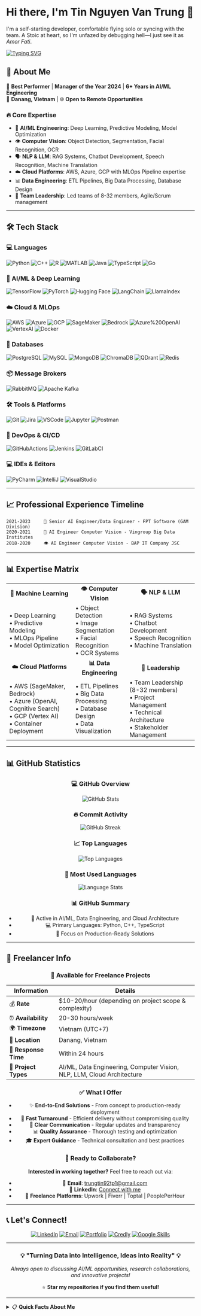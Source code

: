 # Hi there, I'm Tin Nguyen Van Trung 👋
I'm a self-starting developer, comfortable flying solo or syncing with the team. A Stoic at heart, so I'm unfazed by debugging hell—I just see it as $Amor\ Fati$.

[![Typing SVG](https://readme-typing-svg.herokuapp.com?font=Fira+Code&pause=1000&color=2196F3&width=435&lines=AI+Developer+%7C+Data+Engineer;Machine+Learning+%7C+Deep+Learning+Enthusiast;RAG+Systems+%7C+LLM+Specialist;Computer+Vision+%7C+NLP+Developer;A+Dreamer+Building+Tomorrow)](https://git.io/typing-svg)

## 🚀 About Me

🌟 **Best Performer** | **Manager of the Year 2024** | **6+ Years in AI/ML Engineering**  
📍 **Danang, Vietnam** | 🌐 **Open to Remote Opportunities**

### 🔥 Core Expertise
- 🤖 **AI/ML Engineering**: Deep Learning, Predictive Modeling, Model Optimization
- 👁️ **Computer Vision**: Object Detection, Segmentation, Facial Recognition, OCR
- 🗣️ **NLP & LLM**: RAG Systems, Chatbot Development, Speech Recognition, Machine Translation
- ☁️ **Cloud Platforms**: AWS, Azure, GCP with MLOps Pipeline expertise
- 📊 **Data Engineering**: ETL Pipelines, Big Data Processing, Database Design
- 🎯 **Team Leadership**: Led teams of 8-32 members, Agile/Scrum management

---

## 🛠️ Tech Stack

### 💻 Languages
![Python](https://img.shields.io/badge/Python-3776AB?style=flat-square&logo=python&logoColor=white)
![C++](https://img.shields.io/badge/C++-00599C?style=flat-square&logo=c%2B%2B&logoColor=white)
![R](https://img.shields.io/badge/R-276DC3?style=flat-square&logo=r&logoColor=white)
![MATLAB](https://img.shields.io/badge/MATLAB-0076A8?style=flat-square&logo=mathworks&logoColor=white)
![Java](https://img.shields.io/badge/Java-007396?style=flat-square&logo=java&logoColor=white)
![TypeScript](https://img.shields.io/badge/TypeScript-007ACC?style=flat-square&logo=typescript&logoColor=white)
![Go](https://img.shields.io/badge/Go-00ADD8?style=flat-square&logo=go&logoColor=white)

### 🤖 AI/ML & Deep Learning
![TensorFlow](https://img.shields.io/badge/TensorFlow-FF6F00?style=flat-square&logo=tensorflow&logoColor=white)
![PyTorch](https://img.shields.io/badge/PyTorch-EE4C2C?style=flat-square&logo=pytorch&logoColor=white)
![Hugging Face](https://img.shields.io/badge/HuggingFace-FFD21E?style=flat-square&logoColor=black)
![LangChain](https://img.shields.io/badge/LangChain-1C3C3C?style=flat-square)
![LlamaIndex](https://img.shields.io/badge/LlamaIndex-333333?style=flat-square)

### ☁️ Cloud & MLOps
![AWS](https://img.shields.io/badge/AWS-232F3E?style=flat-square&logo=amazon-aws&logoColor=white)
![Azure](https://img.shields.io/badge/Azure-0078D4?style=flat-square&logo=microsoft-azure&logoColor=white)
![GCP](https://img.shields.io/badge/GCP-4285F4?style=flat-square&logo=google-cloud&logoColor=white)
![SageMaker](https://img.shields.io/badge/SageMaker-FF9900?style=flat-square)
![Bedrock](https://img.shields.io/badge/Bedrock-FF9900?style=flat-square)
![Azure%20OpenAI](https://img.shields.io/badge/AzureOpenAI-0078D4?style=flat-square)
![VertexAI](https://img.shields.io/badge/VertexAI-4285F4?style=flat-square)
![Docker](https://img.shields.io/badge/Docker-2496ED?style=flat-square&logo=docker&logoColor=white)

### 💾 Databases
![PostgreSQL](https://img.shields.io/badge/PostgreSQL-316192?style=flat-square&logo=postgresql&logoColor=white)
![MySQL](https://img.shields.io/badge/MySQL-005C84?style=flat-square&logo=mysql&logoColor=white)
![MongoDB](https://img.shields.io/badge/MongoDB-13AA52?style=flat-square&logo=mongodb&logoColor=white)
![ChromaDB](https://img.shields.io/badge/ChromaDB-000000?style=flat-square&logoColor=white)
![QDrant](https://img.shields.io/badge/QDrant-FF4B4B?style=flat-square&logoColor=white)
![Redis](https://img.shields.io/badge/Redis-DC382D?style=flat-square&logo=redis&logoColor=white)

### 📦 Message Brokers
![RabbitMQ](https://img.shields.io/badge/RabbitMQ-FF6600?style=flat-square&logo=rabbitmq&logoColor=white)
![Apache Kafka](https://img.shields.io/badge/Apache%20Kafka-231F20?style=flat-square&logo=apache-kafka&logoColor=white)

### 🛠️ Tools & Platforms
![Git](https://img.shields.io/badge/Git-F05032?style=flat-square&logo=git&logoColor=white)
![Jira](https://img.shields.io/badge/Jira-0052CC?style=flat-square&logo=jira&logoColor=white)
![VSCode](https://img.shields.io/badge/VSCode-007ACC?style=flat-square&logo=visual-studio-code&logoColor=white)
![Jupyter](https://img.shields.io/badge/Jupyter-F37626?style=flat-square&logo=jupyter&logoColor=white)
![Postman](https://img.shields.io/badge/Postman-FF6C37?style=flat-square&logo=postman&logoColor=white)

### 🚀 DevOps & CI/CD
![GitHubActions](https://img.shields.io/badge/GitHubActions-2088FF?style=flat-square&logo=github-actions&logoColor=white)
![Jenkins](https://img.shields.io/badge/Jenkins-D24939?style=flat-square&logo=jenkins&logoColor=white)
![GitLabCI](https://img.shields.io/badge/GitLabCI-FCA121?style=flat-square&logo=gitlab&logoColor=white)

### 💻 IDEs & Editors
![PyCharm](https://img.shields.io/badge/PyCharm-000000?style=flat-square&logo=pycharm&logoColor=white)
![IntelliJ](https://img.shields.io/badge/IntelliJ-000000?style=flat-square&logo=intellij-idea&logoColor=white)
![VisualStudio](https://img.shields.io/badge/VisualStudio-5C2D91?style=flat-square&logo=visual-studio&logoColor=white)

---

## 📈 Professional Experience Timeline

```
2021-2023     🎯 Senior AI Engineer/Data Engineer - FPT Software (GAM Division)
2020-2021     🧠 AI Engineer Computer Vision - Vingroup Big Data Institutes
2018-2020     👁️ AI Engineer Computer Vision - BAP IT Company JSC
```

---

## 📊 Expertise Matrix

<table>
  <tr>
    <td align="center"><strong>🤖 Machine Learning</strong></td>
    <td align="center"><strong>👁️ Computer Vision</strong></td>
    <td align="center"><strong>🗣️ NLP & LLM</strong></td>
  </tr>
  <tr>
    <td>• Deep Learning<br>• Predictive Modeling<br>• MLOps Pipeline<br>• Model Optimization</td>
    <td>• Object Detection<br>• Image Segmentation<br>• Facial Recognition<br>• OCR Systems</td>
    <td>• RAG Systems<br>• Chatbot Development<br>• Speech Recognition<br>• Machine Translation</td>
  </tr>
  <tr>
    <td align="center"><strong>☁️ Cloud Platforms</strong></td>
    <td align="center"><strong>📊 Data Engineering</strong></td>
    <td align="center"><strong>🎯 Leadership</strong></td>
  </tr>
  <tr>
    <td>• AWS (SageMaker, Bedrock)<br>• Azure (OpenAI, Cognitive Search)<br>• GCP (Vertex AI)<br>• Container Deployment</td>
    <td>• ETL Pipelines<br>• Big Data Processing<br>• Database Design<br>• Data Visualization</td>
    <td>• Team Leadership (8-32 members)<br>• Project Management<br>• Technical Architecture<br>• Stakeholder Management</td>
  </tr>
</table>

---

## 📊 GitHub Statistics

<div align="center">

### 💻 GitHub Overview
![GitHub Stats](https://github-readme-stats.vercel.app/api?username=StevenNguyen0501&show_icons=true&theme=tokyonight&hide_border=true&bg_color=1a1b27&text_color=8892b0&hide=contribs)

### 🔥 Commit Activity
![GitHub Streak](https://github-readme-streak-stats.herokuapp.com/?user=StevenNguyen0501&theme=tokyonight&hide_border=true&background=1a1b27)

### 📈 Top Languages
![Top Languages](https://github-readme-stats.vercel.app/api/top-langs/?username=StevenNguyen0501&layout=compact&theme=tokyonight&hide_border=true&bg_color=1a1b27&text_color=8892b0)

### 🎯 Most Used Languages
![Language Stats](https://img.shields.io/badge/Languages-Python%20%7C%20C%2B%2B%20%7C%20TypeScript%20%7C%20Java%20%7C%20R-blue?style=flat-square)

### 📊 GitHub Summary
- 🔄 Active in AI/ML, Data Engineering, and Cloud Architecture
- 💻 Primary Languages: Python, C++, TypeScript
- 🚀 Focus on Production-Ready Solutions

</div>

---

## 💼 Freelancer Info

<div align="center">

### 🎯 Available for Freelance Projects

| Information | Details |
|---|---|
| 💰 **Rate** | $10-20/hour (depending on project scope & complexity) |
| ⏰ **Availability** | 20-30 hours/week |
| 🌍 **Timezone** | Vietnam (UTC+7) |
| 📍 **Location** | Danang, Vietnam |
| 🔄 **Response Time** | Within 24 hours |
| 💼 **Project Types** | AI/ML, Data Engineering, Computer Vision, NLP, LLM, Cloud Architecture |

### ✅ What I Offer
- ✨ **End-to-End Solutions** - From concept to production-ready deployment
- 🚀 **Fast Turnaround** - Efficient delivery without compromising quality
- 🤝 **Clear Communication** - Regular updates and transparency
- 📊 **Quality Assurance** - Thorough testing and optimization
- 🎓 **Expert Guidance** - Technical consultation and best practices

### 📧 Ready to Collaborate?
**Interested in working together?** Feel free to reach out via:
- 📧 **Email**: [trungtin92tp1@gmail.com](mailto:trungtin92tp1@gmail.com)
- 💼 **LinkedIn**: [Connect with me](https://www.linkedin.com/in/steventinnguyen5129/)
- 🔗 **Freelance Platforms**: Upwork | Fiverr | Toptal | PeoplePerHour

</div>

---

## 📞 Let's Connect!

<div align="center">

[![LinkedIn](https://img.shields.io/badge/LinkedIn-0077B5?style=for-the-badge&logo=linkedin&logoColor=white)](https://www.linkedin.com/in/steventinnguyen5129/)
[![Email](https://img.shields.io/badge/Email-D14836?style=for-the-badge&logo=gmail&logoColor=white)](mailto:trungtin92tp1@gmail.com)
[![Portfolio](https://img.shields.io/badge/Portfolio-000000?style=for-the-badge&logo=About.me&logoColor=white)](https://www.steventinnguyen.click/)
[![Credly](https://img.shields.io/badge/Credly-FF6B35?style=for-the-badge&logo=credly&logoColor=white)](https://www.credly.com/users/tin-nguyen-van-trung.e902483d/badges#credly)
[![Google Skills](https://img.shields.io/badge/Google%20Skills-4285F4?style=for-the-badge&logo=google&logoColor=white)](https://www.skills.google/public_profiles/d9753e31-ddce-415f-9e00-e1957f3949b1)

</div>

---

<div align="center">
  <h3>💡 "Turning Data into Intelligence, Ideas into Reality" 💡</h3>
  <p><em>Always open to discussing AI/ML opportunities, research collaborations, and innovative projects!</em></p>
  
  ⭐ **Star my repositories if you find them useful!**
</div>

---

<details>
<summary>📋 <strong>Quick Facts About Me</strong></summary>

- 🔭 Currently focused on: **Advanced RAG Systems & LLM Applications**
- 🌱 Learning: **Financial Engineering & Quantitative Methods**
- 👯 Looking to collaborate on: **AI/ML Projects & Open Source Initiatives**
- 🤔 Expertise in: **End-to-end AI Solutions, from Research to Production**
- 💬 Ask me about: **Computer Vision, NLP, MLOps, Cloud Architecture, Team Leadership**
- ⚡ Fun fact: **Led teams of 8-32 members and managed large-scale AI projects**
- 📍 Based in: **Danang, Vietnam** (UTC+7)
- 🌐 Open to: **Remote opportunities & international collaborations**
- 🎯 2025 Goals: **Complete Financial Engineering degree & Advance AI innovations**

</details>
